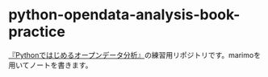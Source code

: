 # python-opendata-analysis-book-practice

[『Pythonではじめるオープンデータ分析』](https://github.com/python-opendata-analysis/python-opendata-analysis-book)の練習用リポジトリです。marimoを用いてノートを書きます。
